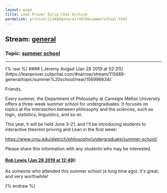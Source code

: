 ```yaml
---
layout: page
title: Lean Prover Zulip Chat Archive 
permalink: archive/113488general/48706summerschool.html
---
```


## Stream: [general](https://leanprover-community.github.io/archive/113488general/index.html)
### Topic: [summer school](https://leanprover-community.github.io/archive/113488general/48706summerschool.html)

---

<base href="https://leanprover.zulipchat.com">
{% raw %}
#### [ Jeremy Avigad (Jan 28 2019 at 02:31)](https://leanprover.zulipchat.com/#narrow/stream/113488-general/topic/summer%20school/near/156996634):
<p>Friends,</p>
<p>Every summer, the Department of Philosophy at Carnegie Mellon University offers a three-week summer school for undergraduates. It focuses on topics at the intersection between philosophy and the sciences, such as logic, statistics, linguistics, and so on. </p>
<p>This year, it will be held June 3-21, and I'll be introducing students to interactive theorem proving and Lean in the first week:</p>
<p><a href="https://www.cmu.edu/dietrich/philosophy/undergraduate/summer-school/" target="_blank" title="https://www.cmu.edu/dietrich/philosophy/undergraduate/summer-school/">https://www.cmu.edu/dietrich/philosophy/undergraduate/summer-school/</a></p>
<p>Please share this information with any students who may be interested.</p>

#### [ Rob Lewis (Jan 28 2019 at 12:49)](https://leanprover.zulipchat.com/#narrow/stream/113488-general/topic/summer%20school/near/157019741):
<p>As someone who attended this summer school (a long time ago): it's great, and very worthwhile!</p>


{% endraw %}
